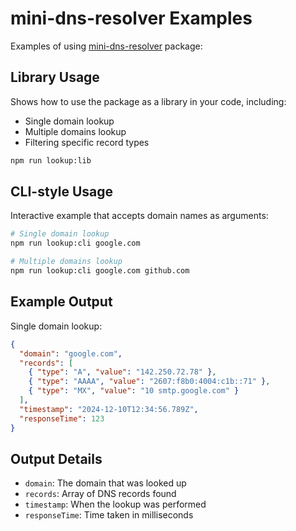 # mini-dns-resolver Examples

Examples of using [mini-dns-resolver](https://github.com/junjie-w/mini-dns-resolver/) package:

## Library Usage

Shows how to use the package as a library in your code, including:
- Single domain lookup
- Multiple domains lookup
- Filtering specific record types

```bash
npm run lookup:lib
```

## CLI-style Usage

Interactive example that accepts domain names as arguments:

```bash
# Single domain lookup
npm run lookup:cli google.com

# Multiple domains lookup
npm run lookup:cli google.com github.com
```

## Example Output

Single domain lookup:
```json
{
  "domain": "google.com",
  "records": [
    { "type": "A", "value": "142.250.72.78" },
    { "type": "AAAA", "value": "2607:f8b0:4004:c1b::71" },
    { "type": "MX", "value": "10 smtp.google.com" }
  ],
  "timestamp": "2024-12-10T12:34:56.789Z",
  "responseTime": 123
}
```

## Output Details

- `domain`: The domain that was looked up
- `records`: Array of DNS records found
- `timestamp`: When the lookup was performed
- `responseTime`: Time taken in milliseconds